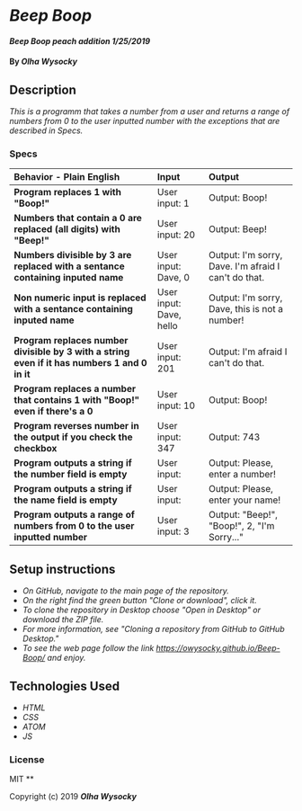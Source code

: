 # _Beep Boop_

#### _Beep Boop peach addition 1/25/2019_

#### By _**Olha Wysocky**_

## Description

_This is a programm  that takes a number from a user and returns a range of numbers from 0 to the user inputted number with the exceptions that are described in Specs._

### Specs
| Behavior - Plain English | Input | Output |
| :-------------     | :------------- | :------------- |
| **Program replaces 1 with "Boop!"** | User input: 1 | Output: Boop!|
| **Numbers that contain a 0 are replaced (all digits) with "Beep!"** | User input: 20 | Output: Beep!|
| **Numbers divisible by 3 are replaced with a sentance containing inputed name** | User input: Dave, 0 | Output: I'm sorry, Dave. I'm afraid I can't do that.|
| **Non numeric input is replaced with a sentance containing inputed name** | User input: Dave, hello | Output: I'm sorry, Dave, this is not a number!|
| **Program replaces number divisible by 3 with a string even if it has numbers 1 and 0 in it** | User input: 201 | Output: I'm afraid I can't do that.|
| **Program replaces a number that contains 1 with "Boop!" even if there's a 0** | User input: 10 | Output: Boop!|
| **Program reverses number in the output if you check the checkbox** | User input: 347 | Output: 743|
| **Program outputs a string if the number field is empty** | User input:  | Output: Please, enter a number!|
| **Program outputs a string if the name field is empty** | User input:  | Output: Please, enter your name!|
| **Program outputs a range of numbers from 0 to the user inputted number** | User input: 3  | Output: "Beep!", "Boop!", 2, "I'm Sorry..."|

## Setup instructions
* _On GitHub, navigate to the main page of the repository._
* _On the right find the green button "Clone or download", click it._
* _To clone the repository in Desktop choose "Open in Desktop" or download the ZIP file._
* _For more information, see "Cloning a repository from GitHub to GitHub Desktop."_
* _To see the web page follow the link https://owysocky.github.io/Beep-Boop/ and enjoy._

## Technologies Used

* _HTML_
* _CSS_
* _ATOM_
* _JS_

### License
MIT
**

Copyright (c) 2019 **_Olha Wysocky_**
